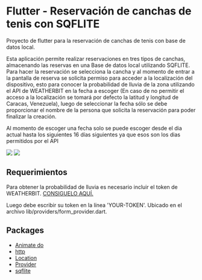 # Flutter - Reservación de canchas de tenis con SQFLITE

Proyecto de flutter para la reservación de canchas de tenis con base de datos local.

Esta aplicación permite realizar reservaciones en tres tipos de canchas, almacenando las reservas en una Base de datos local utilizando SQFLITE.
Para hacer la reservación se selecciona la cancha y al momento de entrar a la pantalla de reserva se solicita permiso para acceder a la localización del dispositivo, esto para conocer la probabilidad de lluvia de la zona utilizando el API de WEATHERBIT en la fecha a escoger (En caso de no permitir el acceso a la localización se tomará por defecto la latitud y longitud de Caracas, Venezuela), luego de seleccionar la fecha sólo se debe proporcionar el nombre de la persona que solicita la reservación para poder finalizar la creación.

Al momento de escoger una fecha solo se puede escoger desde el dia actual hasta los siguientes 16 días siguientes ya que esos son los dias permitidos por el API

<div>
    <img src="https://img.shields.io/badge/Made%20with-flutter-blue">
    <img src="https://img.shields.io/badge/SDK%20version-%3E%3D2.18-orange">
</div>

## Requerimientos

Para obtener la probabilidad de lluvia es necesario incluir el token de WEATHERBIT. <a href="https://www.weatherbit.io/api/weather-forecast-16-day" target="_blank">CONSIGUELO AQUÍ.</a>

Luego debe escribir su token en la línea 'YOUR-TOKEN'. Ubicado en el archivo lib/providers/form_provider.dart.

## Packages

<ul>
    <li>
        <a href="https://pub.dev/packages/animate_do" target="_blank">Animate do</a>
    </li>
    <li>
        <a href="https://pub.dev/packages/http" target="_blank">http</a>
    </li>
    <li>
        <a href="https://pub.dev/packages/location" target="_blank">Location</a>
    </li>
    <li>
        <a href="https://pub.dev/packages/provider" target="_blank">Provider</a>
    </li>
    <li>
        <a href="https://pub.dev/packages/sqflite" target="_blank">sqflite</a>
    </li>
</ul>
